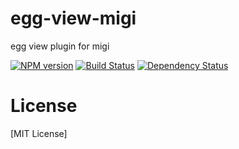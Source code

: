 # egg-view-migi

egg view plugin for migi

[![NPM version](https://badge.fury.io/js/migi.png)](https://npmjs.org/package/migi)
[![Build Status](https://travis-ci.org/migijs/migi.svg?branch=master)](https://travis-ci.org/migijs/migi)
[![Dependency Status](https://david-dm.org/migijs/migi.png)](https://david-dm.org/migijs/migi)

# License
[MIT License]

